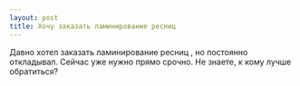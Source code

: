 ```yaml
---
layout: post 
title: Хочу заказать ламинирование ресниц  
--- 
```

Давно хотел заказать ламинирование ресниц , но постоянно откладывал. Сейчас уже нужно прямо срочно. Не знаете, к кому лучше обратиться?